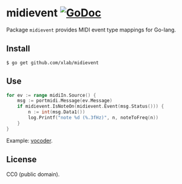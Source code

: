 midievent [![GoDoc](https://godoc.org/github.com/xlab/midievent?status.svg)](https://godoc.org/github.com/xlab/midievent)
=========

Package `midievent` provides MIDI event type mappings for Go-lang.

## Install

```
$ go get github.com/xlab/midievent
```

## Use

```go
for ev := range midiIn.Source() {
    msg := portmidi.Message(ev.Message)
    if midievent.IsNoteOn(midievent.Event(msg.Status())) {
        n := int(msg.Data1())
        log.Printf("note %d (%.3fHz)", n, noteToFreq(n))
    }
}
```

Example: [vocoder](https://github.com/xlab/portmidi/tree/master/example/vocoder).

## License

CC0 (public domain).
